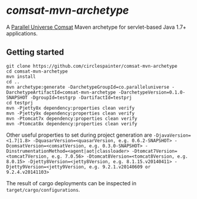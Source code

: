 # *comsat-mvn-archetype*

A [Parallel Universe Comsat](http://www.paralleluniverse.co/comsat/) Maven archetype for servlet-based Java 1.7+ applications.

## Getting started

```
git clone https://github.com/circlespainter/comsat-mvn-archetype
cd comsat-mvn-archetype
mvn install
cd ..
mvn archetype:generate -DarchetypeGroupId=co.paralleluniverse -DarchetypeArtifactId=comsat-mvn-archetype -DarchetypeVersion=0.1.0-SNAPSHOT -DgroupId=testgrp -DartifactId=testprj
cd testprj
mvn -Pjetty8x dependency:properties clean verify
mvn -Pjetty9x dependency:properties clean verify
mvn -Ptomcat7x dependency:properties clean verify
mvn -Ptomcat8x dependency:properties clean verify
```

Other useful properties to set during project generation are `-DjavaVersion=<1.7|1.8> -DquasarVersion=<quasarVersion, e.g. 0.6.2-SNAPSHOT> -DcomsatVersion=<comsatVersion, e.g. 0.3.0-SNAPSHOT> -DinstrumentationMethod=<agent|aot|classloader> -Dtomcat7Version=<tomcat7Version, e.g. 7.0.56> -Dtomcat8Version=<tomcat8Version, e.g. 8.0.15> -Djetty8Version=<jetty8Version, e.g. 8.1.15.v20140411> -Djetty9Version=<jetty9Version, e.g. 9.2.1.v20140609 or 9.2.4.v20141103>`

The result of cargo deployments can be inspected in `target/cargo/configurations`.
